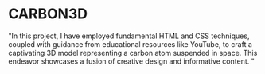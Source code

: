 # CARBON3D
"In this project, I have employed fundamental HTML and CSS techniques, coupled with guidance from educational resources like YouTube, to craft a captivating 3D model representing a carbon atom suspended in space. This endeavor showcases a fusion of creative design and informative content. "
